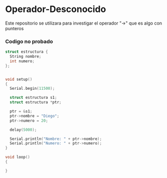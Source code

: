 # Operador-Desconocido
Este repositorio se utilizara para investigar el operador "->" que es algo con punteros 

### Codigo no probado
```c++
struct estructura {
  String nombre;
  int numero;
};


void setup()
{
  Serial.begin(11500);

  struct estructura s1;
  struct estructura *ptr;

  ptr = &s1;
  ptr->nombre = "Diego";
  ptr->numero = 20;

  delay(5000);

  Serial.println("Nombre: " + ptr->nombre);
  Serial.println("Numero: " + ptr->numero);
}

void loop()
{

}
```
